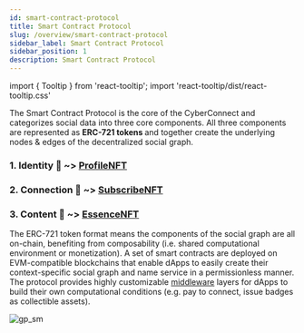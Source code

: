 ```yaml
---
id: smart-contract-protocol
title: Smart Contract Protocol
slug: /overview/smart-contract-protocol
sidebar_label: Smart Contract Protocol
sidebar_position: 1
description: Smart Contract Protocol
---
```


import { Tooltip } from 'react-tooltip';
import 'react-tooltip/dist/react-tooltip.css'

<Tooltip anchorId="ERC721" html="ERC-721 is a data standard for creating non fungible tokens, <br /> meaning each token is unique and cannot be divided <br /> or directly exchanged for another ERC-721 token." />

The Smart Contract Protocol is the core of the CyberConnect and categorizes social data into three core components. All three components are represented as <strong id="ERC721" class="boxBorder"> ERC-721 tokens </strong> and together create the underlying nodes & edges of the decentralized social graph. 

### 1. **Identity 👤 ~>** [ProfileNFT](/overview/smart-contract-protocol/smart-contract#profilenft)
### 2. **Connection 👥 ~>** [SubscribeNFT](/overview/smart-contract-protocol/smart-contract#subsrcibenft) 
### 3. **Content  📝 ~>** [EssenceNFT](/overview/smart-contract-protocol/smart-contract#essencenft)


The ERC-721 token format means the components of the social graph are all on-chain, benefiting from composability (i.e. shared computational environment or monetization). A set of smart contracts are deployed on EVM-compatible blockchains that enable dApps to easily create their context-specific social graph and name service in a permissionless manner. The protocol provides highly customizable [middleware](/core-concepts/middleware.md) layers for dApps to build their own computational conditions (e.g. pay to connect, issue badges as collectible assets). 

![gp_sm](/img/v2/Smart_Contract_Protocol_overview.png)